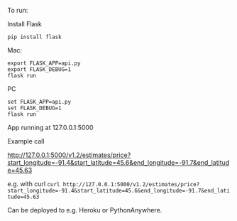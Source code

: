 To run:

Install Flask

```pip install flask```


Mac:

```
export FLASK_APP=api.py
export FLASK_DEBUG=1
flask run
```

PC

```
set FLASK_APP=api.py
set FLASK_DEBUG=1
flask run
```

App running at 127.0.0.1:5000

Example call

http://127.0.0.1:5000/v1.2/estimates/price?start_longitude=-91.4&start_latitude=45.6&end_longitude=-91.7&end_latitude=45.63

e.g. with curl
`curl http://127.0.0.1:5000/v1.2/estimates/price?start_longitude=-91.4&start_latitude=45.6&end_longitude=-91.7&end_latitude=45.63`


Can be deployed to e.g. Heroku or PythonAnywhere. 
